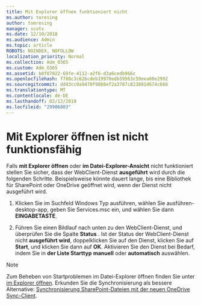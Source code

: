 ```yaml
---
title: Mit Explorer öffnen funktioniert nicht
ms.author: toresing
author: tomresing
manager: scotv
ms.date: 12/10/2018
ms.audience: Admin
ms.topic: article
ROBOTS: NOINDEX, NOFOLLOW
localization_priority: Normal
ms.collection: Adm_O365
ms.custom: Adm_O365
ms.assetid: b8f07022-69fe-4112-a2f6-d3a6cedb966c
ms.openlocfilehash: f788c3c626cdeb19970edb59563c59eea60e2992
ms.sourcegitcommit: dd43cc0a9470f98b8ef2a3787c823801d674c666
ms.translationtype: MT
ms.contentlocale: de-DE
ms.lasthandoff: 02/12/2019
ms.locfileid: "29906803"
---
```

# <a name="open-with-explorer-isnt-working"></a>Mit Explorer öffnen ist nicht funktionsfähig

Falls **mit Explorer öffnen** oder **im Datei-Explorer-Ansicht** nicht funktioniert stellen Sie sicher, dass der WebClient-Dienst **ausgeführt** wird durch die folgenden Schritte. Beispielsweise könnte dauert lange, bis eine Bibliothek für SharePoint oder OneDrive geöffnet wird, wenn der Dienst nicht ausgeführt wird. 
  
1. Klicken Sie im Suchfeld Windows Typ ausführen, wählen Sie ausführen-desktop-app, geben Sie Services.msc ein, und wählen Sie dann **EINGABETASTE**.
    
2. Führen Sie einen Bildlauf nach unten zu den WebClient-Dienst, und überprüfen Sie die Spalte **Status** . Ist der Status der WebClient-Dienst nicht **ausgeführt wird**, doppelklicken Sie auf den Dienst, klicken Sie auf **Start**, und klicken Sie dann auf **OK**. Aktivieren Sie den Dienst bei Bedarf, indem Sie in **der Liste Starttyp** **manuell** oder **automatisch** auswählen. 
    
> [!NOTE]
> Zum Beheben von Startproblemen im Datei-Explorer öffnen finden Sie unter [im Explorer öffnen](https://go.microsoft.com/fwlink/?linkid=871665). Erkunden Sie die Synchronisierung als bessere Alternative: [Synchronisierung SharePoint-Dateien mit der neuen OneDrive Sync-Client](https://go.microsoft.com/fwlink/?linkid=871666). 
  

